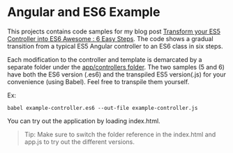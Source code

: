 # Angular and ES6 Example

This projects contains code samples for my blog post [Transform your ES5 Controller into ES6 Awesome : 6 Easy Steps]().  The code shows a gradual transition from a typical ES5 Angular controller to an ES6 class in six steps.  

Each modification to the controller and template is demarcated by a separate folder under the [app/controllers folder](app/controllers).  The two samples (5 and 6) have both the ES6 version (.es6) and the transpiled ES5 version(.js) for your convenience (using Babel).  Feel free to transpile them yourself.  

Ex:

```
babel example-controller.es6 --out-file example-controller.js
```

You can try out the application by loading index.html.

> Tip:  Make sure to switch the folder reference in the index.html and app.js to try out the different versions.
  